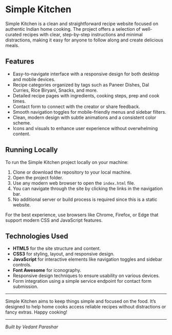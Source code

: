# Simple Kitchen

Simple Kitchen is a clean and straightforward recipe website focused on authentic Indian home cooking. The project offers a selection of well-curated recipes with clear, step-by-step instructions and minimal distractions, making it easy for anyone to follow along and create delicious meals.

## Features

- Easy-to-navigate interface with a responsive design for both desktop and mobile devices.
- Recipe categories organized by tags such as Paneer Dishes, Dal Curries, Rice Biryani, Snacks, and more.
- Detailed recipe pages with ingredients, cooking steps, prep and cook times.
- Contact form to connect with the creator or share feedback.
- Smooth navigation toggles for mobile-friendly menus and sidebar filters.
- Clean, modern design with subtle animations and a consistent color scheme.
- Icons and visuals to enhance user experience without overwhelming content.

## Running Locally

To run the Simple Kitchen project locally on your machine:

1. Clone or download the repository to your local machine.
2. Open the project folder.
3. Use any modern web browser to open the `index.html` file.
4. You can navigate through the site by clicking the links in the navigation bar.
5. No additional server or build process is required since this is a static website.

For the best experience, use browsers like Chrome, Firefox, or Edge that support modern CSS and JavaScript features.

## Technologies Used

- **HTML5** for the site structure and content.
- **CSS3** for styling, layout, and responsive design.
- **JavaScript** for interactive elements like navigation toggles and sidebar controls.
- **Font Awesome** for iconography.
- Responsive design techniques to ensure usability on various devices.
- Form integration using a simple service endpoint for contact form submission.

---

Simple Kitchen aims to keep things simple and focused on the food. It’s designed to help home cooks access reliable recipes without distractions or fancy extras. Happy cooking!

---

*Built by Vedant Parashar*
